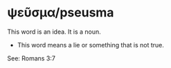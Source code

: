 # ψεῦσμα/pseusma
This word is an idea. It is a noun.
* This word means a lie or something that is not true.

See: Romans 3:7
